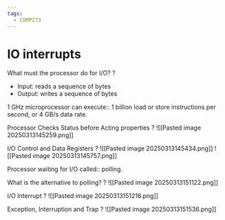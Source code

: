 ```yaml
---
tags:
  - COMP273
---
```

# IO interrupts

What must the processor do for I/O?
?
- Input: reads a sequence of bytes
- Output: writes a sequence of bytes
<!--SR:!2025-05-13,41,268-->

1 GHz microprocessor can execute:: 1 billion load or store instructions per second, or 4 GB/s data rate.
<!--SR:!2025-05-09,34,248-->


Processor Checks Status before Acting properties
?
![[Pasted image 20250313145259.png]]
<!--SR:!2025-04-15,4,130-->

I/O Control and Data Registers
?
![[Pasted image 20250313145434.png]]
![[Pasted image 20250313145757.png]]
<!--SR:!2025-04-15,3,148-->

Processor waiting for I/O called:: polling.
<!--SR:!2025-05-29,47,250-->


What is the alternative to polling?
?
![[Pasted image 20250313151122.png]]
<!--SR:!2025-04-20,12,228-->

I/O Interrupt
?
![[Pasted image 20250313151216.png]]
<!--SR:!2025-04-20,8,190-->


Exception, Interruption and Trap
?
![[Pasted image 20250313151536.png]]
<!--SR:!2025-04-20,20,208-->